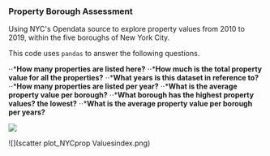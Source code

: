 ### Property Borough Assessment


Using NYC's Opendata source to explore property values from 2010 to 2019, within the five boroughs of New York City. 

This code uses ```pandas``` to answer the following questions.
  
  ⋅⋅***How many properties are listed here?**
  ⋅⋅***How much is the total property value for all the properties?**
  ⋅⋅***What years is this dataset in reference to?**
  ⋅⋅***How many properties are listed per year?**
  ⋅⋅***What is the average property value per borough?**
  ⋅⋅***What borough has the highest property values? the lowest?**
  ⋅⋅***What is the average property value per borough per years?**
  
![](https://github.com/tanhata/Property_Borough_Assessment/blob/main/NYC_property%20values.png)

![](scatter plot_NYCprop Valuesindex.png)
